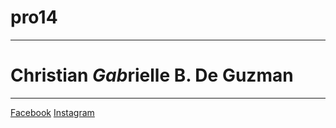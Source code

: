 # pro14
---
# Christian *Gab*rielle B. De Guzman
---
[Facebook](https://www.facebook.com)
[Instagram](https://instagram.com)
